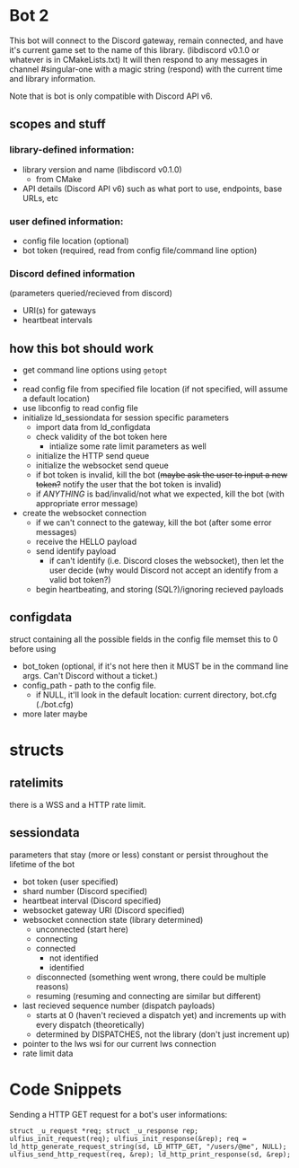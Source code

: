 # Bot 2
This bot will connect to the Discord gateway, remain connected, 
    and have it's current game set to the name of this library. (libdiscord v0.1.0 or whatever is in CMakeLists.txt)
It will then respond to any messages in channel #singular-one with a magic string (respond) with the 
current time and library information.

Note that is bot is only compatible with Discord API v6.
## scopes and stuff

### library-defined information:
- library version and name (libdiscord v0.1.0)
  - from CMake
- API details (Discord API v6) such as what port to use, endpoints, base URLs, etc
     

### user defined information:
- config file location (optional)
- bot token (required, read from config file/command line option)

### Discord defined information
(parameters queried/recieved from discord)
- URI(s) for gateways
- heartbeat intervals

## how this bot should work
- get command line options using `getopt`
- 
- read config file from specified file location (if not specified, will assume a default location)
- use libconfig to read config file
- initialize ld_sessiondata for session specific parameters
    - import data from ld_configdata
    - check validity of the bot token here
        - intialize some rate limit parameters as well 
    - initialize the HTTP send queue
    - initialize the websocket send queue
    - if bot token is invalid, kill the bot (~~maybe ask the user to input a new token?~~ notify the user that the bot 
    token is invalid)
    - if _ANYTHING_ is bad/invalid/not what we expected, kill the bot (with appropriate error message)
- create the websocket connection
    - if we can't connect to the gateway, kill the bot (after some error messages)
    - receive the HELLO payload
    - send identify payload
        - if can't identify (i.e. Discord closes the websocket), then let the user decide 
        (why would Discord not accept an identify from a valid bot token?)
    - begin heartbeating, and storing (SQL?)/ignoring recieved payloads
    
## configdata
struct containing all the possible fields in the config file
memset this to 0 before using
- bot_token (optional, if it's not here then it MUST be in the command line args. Can't Discord without a ticket.)
- config_path - path to the config file. 
    - if NULL, it'll look in the default location: current directory, bot.cfg (./bot.cfg)
- more later maybe

# structs 
## ratelimits
there is a WSS and a HTTP rate limit.


## sessiondata
parameters that stay (more or less) constant or persist throughout the lifetime of the bot
- bot token (user specified)
- shard number (Discord specified)
- heartbeat interval (Discord specified)
- websocket gateway URI (Discord specified)
- websocket connection state (library determined)
    - unconnected (start here)
    - connecting
    - connected 
        - not identified
        - identified
    - disconnected (something went wrong, there could be multiple reasons)
    - resuming (resuming and connecting are similar but different)
- last recieved sequence number (dispatch payloads)
    - starts at 0 (haven't recieved a dispatch yet) and increments up with every dispatch (theoretically)
    - determined by DISPATCHES, not the library (don't just increment up)
- pointer to the lws wsi for our current lws connection
- rate limit data
   
# Code Snippets
Sending a HTTP GET request for a bot's user informations:

`
    struct _u_request *req;
    struct _u_response rep;
    ulfius_init_request(req);
    ulfius_init_response(&rep);
    req = ld_http_generate_request_string(sd, LD_HTTP_GET, "/users/@me", NULL);
    ulfius_send_http_request(req, &rep);
    ld_http_print_response(sd, &rep);
`